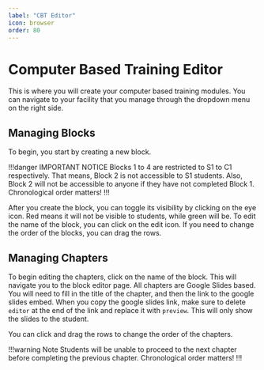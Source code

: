 ```yaml
---
label: "CBT Editor"
icon: browser
order: 80
---
```


# Computer Based Training Editor

This is where you will create your computer based training modules. You can navigate to your facility that you manage through the dropdown menu on the right side.

## Managing Blocks

To begin, you start by creating a new block.

!!!danger IMPORTANT NOTICE
Blocks 1 to 4 are restricted to S1 to C1 respectively. That means, Block 2 is not accessible to S1 students. Also, Block 2 will not be accessible to anyone if they have not completed Block 1. Chronological order matters!
!!!

After you create the block, you can toggle its visibility by clicking on the eye icon. Red means it will not be visible to students, while green will be. To edit the name of the block, you can click on the edit icon. If you need to change the order of the blocks, you can drag the rows.

## Managing Chapters

To begin editing the chapters, click on the name of the block. This will navigate you to the block editor page. All chapters are Google Slides based. You will need to fill in the title of the chapter, and then the link to the google slides embed. When you copy the google slides link, make sure to delete `editor` at the end of the link and replace it with `preview`. This will only show the slides to the student.

You can click and drag the rows to change the order of the chapters.

!!!warning Note
Students will be unable to proceed to the next chapter before completing the previous chapter. Chronological order matters!
!!!